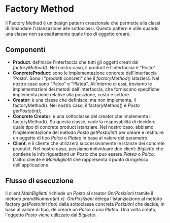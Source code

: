 # Factory Method

Il Factory Method è un design pattern creazionale che permette alla classi di rimandare l'istanzazione alle sottoclassi. Questo pattern è utile quando una classe non sa esattamente quale tipo di oggetto creare. 

## Componenti
* **Product**: definisce l'interfaccia che tutti gli oggetti creati dal _factoryMethod()_. Nel nostro caso, il product è l'interfaccia è "Posto".
* **ConcreteProduct**: sono le implementazione concrete dell'interfaccia 'Posto'. Sono i "prodotti concreti" che il _factoryMethod()_ istazierà. Nel nostro caso sono "Palco" e "Platea". All'interno di essi, troviamo le implementazioni dei metodi dell'interfaccia, che forniscono specifiche implementazione relative alla posizione, costo e settore.
* **Creator**: è una classe che definisce, ma non implementa, il factoryMethod(). Nel nostro caso, il factoryMethod() è _Posto getPosto(int)_;
* **Concrete Creator**: è una sottoclasse del creator che implementa il factoryMethod(). Su questa classe, cade la resposabilità di decidere quale tipo di concrete product istanziare. Nel nostro caso, abbiamo l'implementazione del metodo  _Posto getPosto(int)_ per creare e restituire un oggetto di tipo _Palco_ o _Platea_ in base al valore del parametro.
* **Client**: è il cliente che utilizzerà successivamente le istanze dei concrete produtct. Nel nostro caso, possiamo individuare due client: _Biglietto_ che contiene le info riguardanti un _Posto_ che puo essere _Platea_ o _Palco_. L'altro cliente è _MainBiglietti_ che rappresenta il punto di ingresso dell'applicazione.

## Flusso di esecuzione
Il client _MainBiglietti_ richiede un _Posto_ al creator _GnrPosizioni_ tramite il metodo _prendiNumero(int x)_. _GnrPosizioni_ delega l'istanziazione al metodo factory _getPosto(int tipo)_ della sottoclasse concreta _Posizioni_ che decide, in base al valore di tipo, de creare un _Palco_ o una _Platea_. Una volta creato, l'oggetto _Posto_ viene utilizzato dal _Biglietto_.